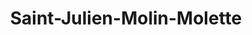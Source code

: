 ---
title: Saint-Julien-Molin-Molette
url: /saint-julien-molin-molette/
latitude: 45.323
longitude: 4.615
---